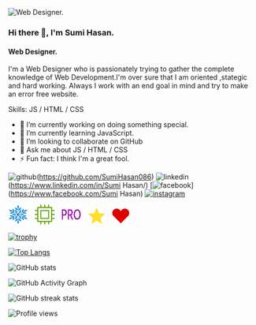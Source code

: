 ![ Web Designer.](https://scontent.fdac134-1.fna.fbcdn.net/v/t39.30808-6/260389984_403508021500295_5246344260409028963_n.jpg?_nc_cat=102&ccb=1-5&_nc_sid=e3f864&_nc_ohc=N5N83qwQ2nQAX-dYknq&_nc_ht=scontent.fdac134-1.fna&oh=3f28cc464cb70e804c166acb3615dff8&oe=61A0B9C3)

### Hi there 👋, I'm **Sumi Hasan**.
####  Web Designer.

I'm a Web Designer who is passionately trying to gather the complete knowledge of Web Development.I'm over sure that I am oriented ,stategic and hard working. Always I work with an end goal in mind and try to make an error free website.

Skills: JS / HTML / CSS

- 🔭 I’m currently working on doing something special. 
- 🌱 I’m currently learning JavaScript. 
- 👯 I’m looking to collaborate on GitHub 
- 💬 Ask me about JS / HTML / CSS 
- ⚡ Fun fact: I think I'm a great fool. 


<img src='https://cdn.jsdelivr.net/npm/simple-icons@3.0.1/icons/github.svg' alt='github' height='40'>(https://github.com/SumiHasan086)  <img src='https://cdn.jsdelivr.net/npm/simple-icons@3.0.1/icons/linkedin.svg' alt='linkedin' height='40'>(https://www.linkedin.com/in/Sumi Hasan/)  [<img src='https://cdn.jsdelivr.net/npm/simple-icons@3.0.1/icons/facebook.svg' alt='facebook' height='40'>](https://www.facebook.com/Sumi Hasan)  [<img src='https://cdn.jsdelivr.net/npm/simple-icons@3.0.1/icons/instagram.svg' alt='instagram' height='40'>](https://www.instagram.com/sumihasan086/)  

<a href='https://archiveprogram.github.com/'><img src='https://raw.githubusercontent.com/acervenky/animated-github-badges/master/assets/acbadge.gif' width='40' height='40'></a> <a href='https://docs.github.com/en/developers'><img src='https://raw.githubusercontent.com/acervenky/animated-github-badges/master/assets/devbadge.gif' width='40' height='40'></a> <a href='https://github.com/pricing'><img src='https://raw.githubusercontent.com/acervenky/animated-github-badges/master/assets/pro.gif' width='40' height='40'></a> <a href='https://stars.github.com/'><img src='https://raw.githubusercontent.com/acervenky/animated-github-badges/master/assets/starbadge.gif' width='35' height='35'></a> <a href='https://docs.github.com/en/github/supporting-the-open-source-community-with-github-sponsors'><img src='https://raw.githubusercontent.com/acervenky/animated-github-badges/master/assets/sponsorbadge.gif' width='35' height='35'></a> 

[![trophy](https://github-profile-trophy.vercel.app/?username=SumiHasan086)](https://github.com/ryo-ma/github-profile-trophy)

[![Top Langs](https://github-readme-stats.vercel.app/api/top-langs/?username=SumiHasan086)](https://github.com/anuraghazra/github-readme-stats)

![GitHub stats](https://github-readme-stats.vercel.app/api?username=SumiHasan086&show_icons=true)  

![GitHub Activity Graph](https://activity-graph.herokuapp.com/graph?username=SumiHasan086)  

![GitHub streak stats](https://github-readme-streak-stats.herokuapp.com/?user=SumiHasan086)  

![Profile views](https://gpvc.arturio.dev/SumiHasan086)  

